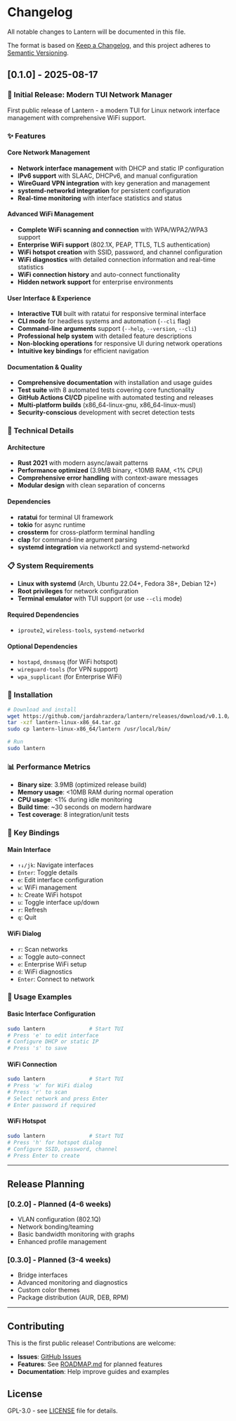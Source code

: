 # Changelog

All notable changes to Lantern will be documented in this file.

The format is based on [Keep a Changelog](https://keepachangelog.com/en/1.0.0/),
and this project adheres to [Semantic Versioning](https://semver.org/spec/v2.0.0.html).

## [0.1.0] - 2025-08-17

### 🎉 Initial Release: Modern TUI Network Manager

First public release of Lantern - a modern TUI for Linux network interface management with comprehensive WiFi support.

### ✨ Features

#### Core Network Management
- **Network interface management** with DHCP and static IP configuration
- **IPv6 support** with SLAAC, DHCPv6, and manual configuration
- **WireGuard VPN integration** with key generation and management
- **systemd-networkd integration** for persistent configuration
- **Real-time monitoring** with interface statistics and status

#### Advanced WiFi Management
- **Complete WiFi scanning and connection** with WPA/WPA2/WPA3 support
- **Enterprise WiFi support** (802.1X, PEAP, TTLS, TLS authentication)
- **WiFi hotspot creation** with SSID, password, and channel configuration
- **WiFi diagnostics** with detailed connection information and real-time statistics
- **WiFi connection history** and auto-connect functionality
- **Hidden network support** for enterprise environments

#### User Interface & Experience
- **Interactive TUI** built with ratatui for responsive terminal interface
- **CLI mode** for headless systems and automation (`--cli` flag)
- **Command-line arguments** support (`--help`, `--version`, `--cli`)
- **Professional help system** with detailed feature descriptions
- **Non-blocking operations** for responsive UI during network operations
- **Intuitive key bindings** for efficient navigation

#### Documentation & Quality
- **Comprehensive documentation** with installation and usage guides
- **Test suite** with 8 automated tests covering core functionality
- **GitHub Actions CI/CD** pipeline with automated testing and releases
- **Multi-platform builds** (x86_64-linux-gnu, x86_64-linux-musl)
- **Security-conscious** development with secret detection tests

### 🔧 Technical Details

#### Architecture
- **Rust 2021** with modern async/await patterns
- **Performance optimized** (3.9MB binary, <10MB RAM, <1% CPU)
- **Comprehensive error handling** with context-aware messages
- **Modular design** with clean separation of concerns

#### Dependencies
- **ratatui** for terminal UI framework
- **tokio** for async runtime
- **crossterm** for cross-platform terminal handling
- **clap** for command-line argument parsing
- **systemd integration** via networkctl and systemd-networkd

### 📋 System Requirements

- **Linux with systemd** (Arch, Ubuntu 22.04+, Fedora 38+, Debian 12+)
- **Root privileges** for network configuration
- **Terminal emulator** with TUI support (or use `--cli` mode)

#### Required Dependencies
- `iproute2`, `wireless-tools`, `systemd-networkd`

#### Optional Dependencies  
- `hostapd`, `dnsmasq` (for WiFi hotspot)
- `wireguard-tools` (for VPN support)
- `wpa_supplicant` (for Enterprise WiFi)

### 🚀 Installation

```bash
# Download and install
wget https://github.com/jardahrazdera/lantern/releases/download/v0.1.0/lantern-linux-x86_64.tar.gz
tar -xzf lantern-linux-x86_64.tar.gz
sudo cp lantern-linux-x86_64/lantern /usr/local/bin/

# Run
sudo lantern
```

### 📊 Performance Metrics

- **Binary size**: 3.9MB (optimized release build)
- **Memory usage**: <10MB RAM during normal operation  
- **CPU usage**: <1% during idle monitoring
- **Build time**: ~30 seconds on modern hardware
- **Test coverage**: 8 integration/unit tests

### 🎯 Key Bindings

#### Main Interface
- `↑↓/jk`: Navigate interfaces
- `Enter`: Toggle details
- `e`: Edit interface configuration
- `w`: WiFi management
- `h`: Create WiFi hotspot
- `u`: Toggle interface up/down
- `r`: Refresh
- `q`: Quit

#### WiFi Dialog
- `r`: Scan networks
- `a`: Toggle auto-connect
- `e`: Enterprise WiFi setup
- `d`: WiFi diagnostics
- `Enter`: Connect to network

### 🔧 Usage Examples

#### Basic Interface Configuration
```bash
sudo lantern              # Start TUI
# Press 'e' to edit interface
# Configure DHCP or static IP
# Press 's' to save
```

#### WiFi Connection
```bash
sudo lantern              # Start TUI  
# Press 'w' for WiFi dialog
# Press 'r' to scan
# Select network and press Enter
# Enter password if required
```

#### WiFi Hotspot
```bash
sudo lantern              # Start TUI
# Press 'h' for hotspot dialog
# Configure SSID, password, channel
# Press Enter to create
```

---

## Release Planning

### [0.2.0] - Planned (4-6 weeks)
- VLAN configuration (802.1Q)
- Network bonding/teaming
- Basic bandwidth monitoring with graphs
- Enhanced profile management

### [0.3.0] - Planned (3-4 weeks)  
- Bridge interfaces
- Advanced monitoring and diagnostics
- Custom color themes
- Package distribution (AUR, DEB, RPM)

---

## Contributing

This is the first public release! Contributions are welcome:

- **Issues**: [GitHub Issues](https://github.com/jardahrazdera/lantern/issues)
- **Features**: See [ROADMAP.md](ROADMAP.md) for planned features
- **Documentation**: Help improve guides and examples

## License

GPL-3.0 - see [LICENSE](LICENSE) file for details.
